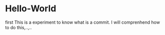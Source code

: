 # Hello-World
first
 This is a experiment to know what is a commit. 
 I will comprenhend how to do this,..,..
 
